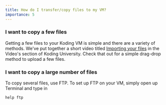 ```yaml
---
title: How do I transfer/copy files to my VM?
importance: 5
---
```


### I want to copy a few files
Getting a few files to your Koding VM is simple and there are a variety of methods. We've put together a short video titled [Importing your files](/videos) in the Video's section of Koding University. Check that out for a simple drag-drop method to upload a few files.

### I want to copy a large number of files
To copy several files, use FTP. To set up FTP on your VM, simply open up Terminal and type in
```script
help ftp
```

